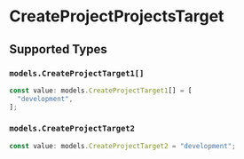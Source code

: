 # CreateProjectProjectsTarget


## Supported Types

### `models.CreateProjectTarget1[]`

```typescript
const value: models.CreateProjectTarget1[] = [
  "development",
];
```

### `models.CreateProjectTarget2`

```typescript
const value: models.CreateProjectTarget2 = "development";
```

